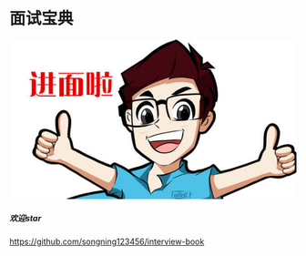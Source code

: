 # 面试宝典
![进面啦](/images/HomePage.jpg)


##### 欢迎star
<https://github.com/songning123456/interview-book>





